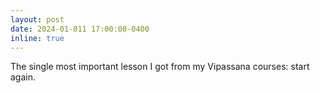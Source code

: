 ```yaml
---
layout: post
date: 2024-01-011 17:00:00-0400
inline: true
---
```


The single most important lesson I got from my Vipassana courses: start again.
